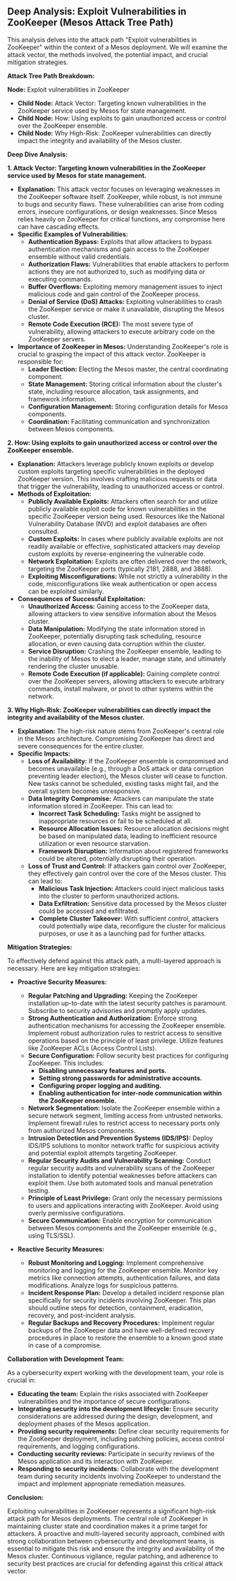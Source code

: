 ## Deep Analysis: Exploit Vulnerabilities in ZooKeeper (Mesos Attack Tree Path)

This analysis delves into the attack path "Exploit vulnerabilities in ZooKeeper" within the context of a Mesos deployment. We will examine the attack vector, the methods involved, the potential impact, and crucial mitigation strategies.

**Attack Tree Path Breakdown:**

**Node:** Exploit vulnerabilities in ZooKeeper

* **Child Node:** Attack Vector: Targeting known vulnerabilities in the ZooKeeper service used by Mesos for state management.
* **Child Node:** How: Using exploits to gain unauthorized access or control over the ZooKeeper ensemble.
* **Child Node:** Why High-Risk: ZooKeeper vulnerabilities can directly impact the integrity and availability of the Mesos cluster.

**Deep Dive Analysis:**

**1. Attack Vector: Targeting known vulnerabilities in the ZooKeeper service used by Mesos for state management.**

* **Explanation:** This attack vector focuses on leveraging weaknesses in the ZooKeeper software itself. ZooKeeper, while robust, is not immune to bugs and security flaws. These vulnerabilities can arise from coding errors, insecure configurations, or design weaknesses. Since Mesos relies heavily on ZooKeeper for critical functions, any compromise here can have cascading effects.
* **Specific Examples of Vulnerabilities:**
    * **Authentication Bypass:**  Exploits that allow attackers to bypass authentication mechanisms and gain access to the ZooKeeper ensemble without valid credentials.
    * **Authorization Flaws:**  Vulnerabilities that enable attackers to perform actions they are not authorized to, such as modifying data or executing commands.
    * **Buffer Overflows:**  Exploiting memory management issues to inject malicious code and gain control of the ZooKeeper process.
    * **Denial of Service (DoS) Attacks:**  Exploiting vulnerabilities to crash the ZooKeeper service or make it unavailable, disrupting the Mesos cluster.
    * **Remote Code Execution (RCE):**  The most severe type of vulnerability, allowing attackers to execute arbitrary code on the ZooKeeper servers.
* **Importance of ZooKeeper in Mesos:** Understanding ZooKeeper's role is crucial to grasping the impact of this attack vector. ZooKeeper is responsible for:
    * **Leader Election:**  Electing the Mesos master, the central coordinating component.
    * **State Management:**  Storing critical information about the cluster's state, including resource allocation, task assignments, and framework information.
    * **Configuration Management:**  Storing configuration details for Mesos components.
    * **Coordination:**  Facilitating communication and synchronization between Mesos components.

**2. How: Using exploits to gain unauthorized access or control over the ZooKeeper ensemble.**

* **Explanation:** Attackers leverage publicly known exploits or develop custom exploits targeting specific vulnerabilities in the deployed ZooKeeper version. This involves crafting malicious requests or data that trigger the vulnerability, leading to unauthorized access or control.
* **Methods of Exploitation:**
    * **Publicly Available Exploits:**  Attackers often search for and utilize publicly available exploit code for known vulnerabilities in the specific ZooKeeper version being used. Resources like the National Vulnerability Database (NVD) and exploit databases are often consulted.
    * **Custom Exploits:**  In cases where publicly available exploits are not readily available or effective, sophisticated attackers may develop custom exploits by reverse-engineering the vulnerable code.
    * **Network Exploitation:**  Exploits are often delivered over the network, targeting the ZooKeeper ports (typically 2181, 2888, and 3888).
    * **Exploiting Misconfigurations:**  While not strictly a vulnerability in the code, misconfigurations like weak authentication or open access can be exploited similarly.
* **Consequences of Successful Exploitation:**
    * **Unauthorized Access:**  Gaining access to the ZooKeeper data, allowing attackers to view sensitive information about the Mesos cluster.
    * **Data Manipulation:**  Modifying the state information stored in ZooKeeper, potentially disrupting task scheduling, resource allocation, or even causing data corruption within the cluster.
    * **Service Disruption:**  Crashing the ZooKeeper ensemble, leading to the inability of Mesos to elect a leader, manage state, and ultimately rendering the cluster unusable.
    * **Remote Code Execution (if applicable):**  Gaining complete control over the ZooKeeper servers, allowing attackers to execute arbitrary commands, install malware, or pivot to other systems within the network.

**3. Why High-Risk: ZooKeeper vulnerabilities can directly impact the integrity and availability of the Mesos cluster.**

* **Explanation:** The high-risk nature stems from ZooKeeper's central role in the Mesos architecture. Compromising ZooKeeper has direct and severe consequences for the entire cluster.
* **Specific Impacts:**
    * **Loss of Availability:** If the ZooKeeper ensemble is compromised and becomes unavailable (e.g., through a DoS attack or data corruption preventing leader election), the Mesos cluster will cease to function. New tasks cannot be scheduled, existing tasks might fail, and the overall system becomes unresponsive.
    * **Data Integrity Compromise:**  Attackers can manipulate the state information stored in ZooKeeper. This can lead to:
        * **Incorrect Task Scheduling:**  Tasks might be assigned to inappropriate resources or fail to be scheduled at all.
        * **Resource Allocation Issues:**  Resource allocation decisions might be based on manipulated data, leading to inefficient resource utilization or even resource starvation.
        * **Framework Disruption:**  Information about registered frameworks could be altered, potentially disrupting their operation.
    * **Loss of Trust and Control:**  If attackers gain control over ZooKeeper, they effectively gain control over the core of the Mesos cluster. This can lead to:
        * **Malicious Task Injection:**  Attackers could inject malicious tasks into the cluster to perform unauthorized actions.
        * **Data Exfiltration:**  Sensitive data processed by the Mesos cluster could be accessed and exfiltrated.
        * **Complete Cluster Takeover:**  With sufficient control, attackers could potentially wipe data, reconfigure the cluster for malicious purposes, or use it as a launching pad for further attacks.

**Mitigation Strategies:**

To effectively defend against this attack path, a multi-layered approach is necessary. Here are key mitigation strategies:

* **Proactive Security Measures:**
    * **Regular Patching and Upgrading:**  Keeping the ZooKeeper installation up-to-date with the latest security patches is paramount. Subscribe to security advisories and promptly apply updates.
    * **Strong Authentication and Authorization:**  Enforce strong authentication mechanisms for accessing the ZooKeeper ensemble. Implement robust authorization rules to restrict access to sensitive operations based on the principle of least privilege. Utilize features like ZooKeeper ACLs (Access Control Lists).
    * **Secure Configuration:**  Follow security best practices for configuring ZooKeeper. This includes:
        * **Disabling unnecessary features and ports.**
        * **Setting strong passwords for administrative accounts.**
        * **Configuring proper logging and auditing.**
        * **Enabling authentication for inter-node communication within the ZooKeeper ensemble.**
    * **Network Segmentation:**  Isolate the ZooKeeper ensemble within a secure network segment, limiting access from untrusted networks. Implement firewall rules to restrict access to necessary ports only from authorized Mesos components.
    * **Intrusion Detection and Prevention Systems (IDS/IPS):**  Deploy IDS/IPS solutions to monitor network traffic for suspicious activity and potential exploit attempts targeting ZooKeeper.
    * **Regular Security Audits and Vulnerability Scanning:**  Conduct regular security audits and vulnerability scans of the ZooKeeper installation to identify potential weaknesses before attackers can exploit them. Use both automated tools and manual penetration testing.
    * **Principle of Least Privilege:**  Grant only the necessary permissions to users and applications interacting with ZooKeeper. Avoid using overly permissive configurations.
    * **Secure Communication:**  Enable encryption for communication between Mesos components and the ZooKeeper ensemble (e.g., using TLS/SSL).

* **Reactive Security Measures:**
    * **Robust Monitoring and Logging:**  Implement comprehensive monitoring and logging for the ZooKeeper ensemble. Monitor key metrics like connection attempts, authentication failures, and data modifications. Analyze logs for suspicious patterns.
    * **Incident Response Plan:**  Develop a detailed incident response plan specifically for security incidents involving ZooKeeper. This plan should outline steps for detection, containment, eradication, recovery, and post-incident analysis.
    * **Regular Backups and Recovery Procedures:**  Implement regular backups of the ZooKeeper data and have well-defined recovery procedures in place to restore the ensemble to a known good state in case of a compromise.

**Collaboration with Development Team:**

As a cybersecurity expert working with the development team, your role is crucial in:

* **Educating the team:**  Explain the risks associated with ZooKeeper vulnerabilities and the importance of secure configurations.
* **Integrating security into the development lifecycle:**  Ensure security considerations are addressed during the design, development, and deployment phases of the Mesos application.
* **Providing security requirements:**  Define clear security requirements for the ZooKeeper deployment, including patching policies, access control requirements, and logging configurations.
* **Conducting security reviews:**  Participate in security reviews of the Mesos application and its interaction with ZooKeeper.
* **Responding to security incidents:**  Collaborate with the development team during security incidents involving ZooKeeper to understand the impact and implement appropriate remediation measures.

**Conclusion:**

Exploiting vulnerabilities in ZooKeeper represents a significant high-risk attack path for Mesos deployments. The central role of ZooKeeper in maintaining cluster state and coordination makes it a prime target for attackers. A proactive and multi-layered security approach, combined with strong collaboration between cybersecurity and development teams, is essential to mitigate this risk and ensure the integrity and availability of the Mesos cluster. Continuous vigilance, regular patching, and adherence to security best practices are crucial for defending against this critical attack vector.
